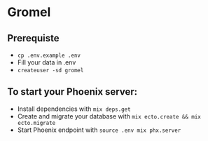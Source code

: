 # Gromel

## Prerequiste

  * `cp .env.example .env`
  * Fill your data in .env
  * `createuser -sd gromel`

## To start your Phoenix server:

  * Install dependencies with `mix deps.get`
  * Create and migrate your database with `mix ecto.create && mix ecto.migrate`
  * Start Phoenix endpoint with `source .env mix phx.server`
